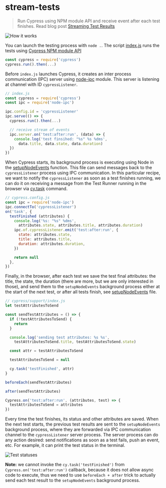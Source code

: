 # stream-tests
> Run Cypress using NPM module API and receive event after each test finishes. Read blog post [Streaming Test Results](https://www.cypress.io/blog/2020/04/01/streaming-test-results/)

![How it works](images/how-it-works.png)

You can launch the testing process with `node .`. The script [index.js](index.js) runs the tests using [Cypress NPM module API](https://on.cypress.io/module-api)

```js
const cypress = require('cypress')
cypress.run().then(...)
```

Before `index.js` launches Cypress, it creates an inter process communication (IPC) server using [node-ipc](http://riaevangelist.github.io/node-ipc/) module. This server is listening at channel with ID `cypressListener`.

```js
// index.js
const cypress = require('cypress')
const ipc = require('node-ipc')

ipc.config.id = 'cypressListener'
ipc.serve(() => {
  cypress.run().then(...)

  // receive stream of events
  ipc.server.on('test:after:run', (data) => {
    console.log('test finsihed: "%s" %s %dms',
      data.title, data.state, data.duration)
  })
})
```

When Cypress starts, its background process is executing using Node in the [setupNodeEvents](cypress.config.js) function. This file can send messages back to the `cypressListener` process using IPC communication. In this particular recipe, we want to notify the `cypressListener` as soon as a test finishes running, we can do it on receiving a message from the Test Runner running in the browser via [cy.task](https://on.cypress.io/task) command.

```js
// cypress.config.js
const ipc = require('node-ipc')
ipc.connectTo('cypressListener')
on('task', {
  testFinished (attributes) {
    console.log('%s: "%s" %dms',
      attributes.state, attributes.title, attributes.duration)
    ipc.of.cypressListener.emit('test:after:run', {
      state: attributes.state,
      title: attributes.title,
      duration: attributes.duration,
    })

    return null
  },
})
```

Finally, in the browser, after each test we save the test final attributes: the title, the state, the duration (there are more, but we are only interested in those), and send them to the `setupNodeEvents` background process either at the start of the next test, or after all tests finish, see [setupNodeEvents](cypress.config.js) file.

```js
// cypress/support/index.js
let testAttributesToSend

const sendTestAttributes = () => {
  if (!testAttributesToSend) {
    return
  }

  console.log('sending test attributes: %s %s',
    testAttributesToSend.title, testAttributesToSend.state)

  const attr = testAttributesToSend

  testAttributesToSend = null

  cy.task('testFinished', attr)
}

beforeEach(sendTestAttributes)

after(sendTestAttributes)

Cypress.on('test:after:run', (attributes, test) => {
  testAttributesToSend = attributes
})
```

Every time the test finishes, its status and other attributes are saved. When the next test starts, the previous test results are sent to the `setupNodeEvents` background process, where they are forwarded via IPC communication channel to the `cypressListener` server process. The server process can do any action desired: send notifications as soon as a test fails, push an event, etc. For example, it can print the test status in the terminal.

![Test statuses](images/tests.png)

**Note:** we cannot invoke the `cy.task('testFinished')` from `Cypress.on('test:after:run')` callback, because it does not allow async code to execute, thus we need to use `beforeEach + after` trick to actually send each test result to the `setupNodeEvents` background process.
